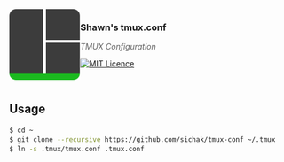 <img src="https://raw.githubusercontent.com/sichak/dotfiles/master/tmux/icon.png?v=3&s=200" align="left" width="128px" height="128px"/>

### **Shawn's tmux.conf**
> *TMUX Configuration*

[![MIT Licence](https://badges.frapsoft.com/os/mit/mit.svg?v=103)](https://opensource.org/licenses/mit-license.php)

<br />

## Usage

```sh
$ cd ~
$ git clone --recursive https://github.com/sichak/tmux-conf ~/.tmux
$ ln -s .tmux/tmux.conf .tmux.conf
```
